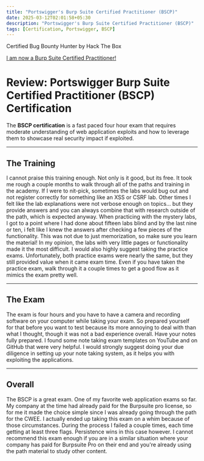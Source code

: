 ```yaml
---
title: "Portswigger's Burp Suite Certified Practitioner (BSCP)"
date: 2025-03-12T02:01:58+05:30
description: "Portswigger's Burp Suite Certified Practitioner (BSCP)"
tags: [Certification, Portswigger, BSCP]
---
```


Certified Bug Bounty Hunter by Hack The Box

​[​I am now a Burp Suite Certified Practitioner!](https://portswigger.net/web-security/e/c/86c22c6eaae65974)

# Review: Portswigger Burp Suite Certified Practitioner (BSCP) Certification  

The **BSCP certification** is a fast paced four hour exam that requires moderate understanding of web application exploits and how to leverage them to showcase real security impact if exploited. 

---

## The Training  

I cannot praise this training enough. Not only is it good, but its free. It took me rough a couple months to walk through all of the paths and training in the academy. If I were to nit-pick, sometimes the labs would bug out and not register correctly for something like an XSS or CSRF lab. Other times I felt like the lab explanations were not verbose enough on topics... but they provide answers and you can always combine that with research outside of the path, which is expected anyway.
When practicing with the mystery labs, I got to a point where I had done about fifteen labs blind and by the last nine or ten, i felt like I knew the answers after checking a few pieces of the functionality. This was not due to just memorization, so make sure you learn the material! In my opinion, the labs with very little pages or functionality made it the most difficult.
I would also highly suggest taking the practice exams. Unfortunately, both practice exams were nearly the same, but they still provided value when it came exam time. Even if you have taken the practice exam, walk through it a couple times to get a good flow as it mimics the exam pretty well.

---

## The Exam  

The exam is four hours and you have to have a camera and recording software on your computer while taking your exam. So prepared yourself for that before you want to test because its more annoying to deal with than what I thought, though it was not a bad experience overall. Have your notes fully prepared. I found some note taking exam templates on YouTube and on GitHub that were very helpful. I would strongly suggest doing your due diligence in setting up your note taking system, as it helps you with exploiting the applications.

---

## Overall  

The BSCP is a great exam. One of my favorite web application exams so far. My company at the time had already paid for the Burpsuite pro license, so for me it made the choice simple since I was already going through the path for the CWEE. I actually ended up taking this exam on a whim because of those circumstances. During the process I failed a couple times, each time getting at least three flags. Persistence wins in this case however.
I cannot recommend this exam enough if you are in a similar situation where your company has paid for Burpsuite Pro on their end and you're already using the path material to study other content.